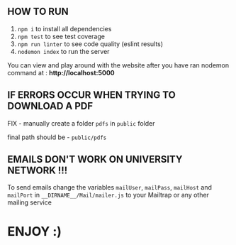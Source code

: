 ## HOW TO RUN

1. `npm i` to install all dependencies
2. `npm test` to see test coverage
3. `npm run linter` to see code quality (eslint results)
4. `nodemon index` to run the server

You can view and play around with the website after you have ran nodemon command at : __http://localhost:5000__

## IF ERRORS OCCUR WHEN TRYING TO DOWNLOAD A PDF

FIX - manually create a folder `pdfs` in `public` folder

final path should be - `public/pdfs`

## EMAILS DON'T WORK ON UNIVERSITY NETWORK !!!

To send emails change the variables `mailUser`, `mailPass`, `mailHost` and `mailPort` in `__DIRNAME__/Mail/mailer.js` to your Mailtrap or any other mailing service

# ENJOY :)
